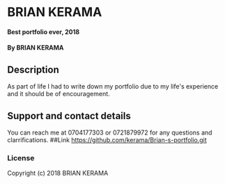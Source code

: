 # BRIAN KERAMA
#### Best portfolio ever, 2018
#### By **BRIAN KERAMA**
## Description
As part of life I had to write down my portfolio due to my life's experience and it should be of encouragement.
## Support and contact details
You can reach me at 0704177303 or 0721879972 for any questions and clarrifications.
##Link
https://github.com/kerama/Brian-s-portfolio.git
### License
Copyright (c) 2018 BRIAN KERAMA
